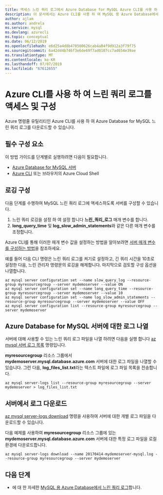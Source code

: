 ```yaml
---
title: 액세스 느린 쿼리 로그에서 Azure Database for MySQL Azure CLI를 사용 하 여
description: 이 문서에서는 Azure CLI를 사용 하 여 MySQL 용 Azure Database에서 느린 쿼리 로그에 액세스 하는 방법을 설명 합니다.
author: ajlam
ms.author: andrela
ms.service: mysql
ms.devlang: azurecli
ms.topic: conceptual
ms.date: 06/12/2019
ms.openlocfilehash: e6d25a4d8b470580626cab4a84f9d912a3f79f75
ms.sourcegitcommit: 6a42dd4b746f3e6de69f7ad0107cc7ad654e39ae
ms.translationtype: MT
ms.contentlocale: ko-KR
ms.lasthandoff: 07/07/2019
ms.locfileid: "67612655"
---
```

# <a name="configure-and-access-slow-query-logs-by-using-azure-cli"></a>Azure CLI를 사용 하 여 느린 쿼리 로그를 액세스 및 구성
Azure 명령줄 유틸리티인 Azure CLI를 사용 하 여 Azure Database for MySQL 느린 쿼리 로그를 다운로드할 수 있습니다.

## <a name="prerequisites"></a>필수 구성 요소
이 방법 가이드를 단계별로 실행하려면 다음이 필요합니다.
- [Azure Database for MySQL 서버](quickstart-create-mysql-server-database-using-azure-cli.md)
- [Azure CLI](/cli/azure/install-azure-cli) 또는 브라우저의 Azure Cloud Shell

## <a name="configure-logging"></a>로깅 구성
다음 단계를 수행하여 MySQL 느린 쿼리 로그에 액세스하도록 서버를 구성할 수 있습니다.
1. 느린 쿼리 로깅을 설정 하 여 설정 합니다 **느린\_쿼리\_로그** 매개 변수를 합니다.
2. **long\_query\_time** 및 **log\_slow\_admin\_statements**와 같은 다른 매개 변수를 조정합니다.

Azure CLI를 통해 이러한 매개 변수 값을 설정하는 방법을 알아보려면 [서버 매개 변수를 구성하는 방법](howto-configure-server-parameters-using-cli.md)을 참조하세요.

예를 들어 다음 CLI 명령은 느린 쿼리 로그를 켜기로 설정하고, 긴 쿼리 시간을 10초로 설정한 다음, 느린 관리자 명령문의 로깅을 해제합니다. 마지막으로 검토할 구성 옵션을 나열합니다.
```azurecli-interactive
az mysql server configuration set --name slow_query_log --resource-group myresourcegroup --server mydemoserver --value ON
az mysql server configuration set --name long_query_time --resource-group myresourcegroup --server mydemoserver --value 10
az mysql server configuration set --name log_slow_admin_statements --resource-group myresourcegroup --server mydemoserver --value OFF
az mysql server configuration list --resource-group myresourcegroup --server mydemoserver
```

## <a name="list-logs-for-azure-database-for-mysql-server"></a>Azure Database for MySQL 서버에 대한 로그 나열
서버에 대해 사용할 수 있는 느린 쿼리 로그 파일을 나열 하려면 다음을 실행 합니다 [az mysql 서버 로그 목록](/cli/azure/mysql/server-logs#az-mysql-server-logs-list) 명령입니다.

**myresourcegroup** 리소스 그룹에서 **mydemoserver.mysql.database.azure.com** 서버에 대한 로그 파일을 나열할 수 있습니다. 그런 다음, **log\_files\_list.txt**라는 텍스트 파일에 로그 파일 목록을 전송합니다.
```azurecli-interactive
az mysql server-logs list --resource-group myresourcegroup --server mydemoserver > log_files_list.txt
```
## <a name="download-logs-from-the-server"></a>서버에서 로그 다운로드
[az mysql server-logs download](/cli/azure/mysql/server-logs#az-mysql-server-logs-download) 명령을 사용하여 서버에 대한 개별 로그 파일을 다운로드할 수 있습니다. 

다음 예제를 사용하여 **myresourcegroup** 리소스 그룹에 있는 **mydemoserver.mysql.database.azure.com** 서버에 대한 특정 로그 파일을 로컬 환경에 다운로드합니다.
```azurecli-interactive
az mysql server-logs download --name 20170414-mydemoserver-mysql.log --resource-group myresourcegroup --server mydemoserver
```

## <a name="next-steps"></a>다음 단계
- 에 대 한 자세한 [MySQL 용 Azure Database에서 느린 쿼리 로그](concepts-server-logs.md)합니다.
